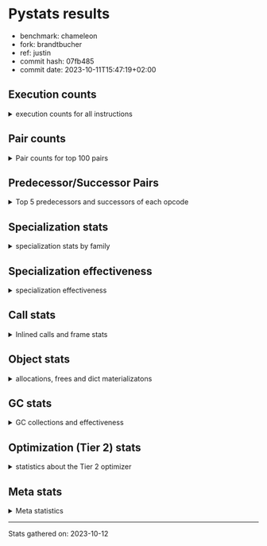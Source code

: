 
# Pystats results

- benchmark: chameleon
- fork: brandtbucher
- ref: justin
- commit hash: 07fb485
- commit date: 2023-10-11T15:47:19+02:00

## Execution counts

<details>
<summary> execution counts for all instructions </summary>

|Name | Count | Self | Cumulative | Miss ratio | 
|---|---:|---:|---:|---:|
| LOAD_FAST | 250,634,460 | 22.0% | 22.0% |  |
| LOAD_CONST | 121,954,620 | 10.7% | 32.7% |  |
| STORE_FAST | 107,077,800 | 9.4% | 42.1% |  |
| IS_OP | 68,646,720 | 6.0% | 48.1% |  |
| LOAD_GLOBAL_BUILTIN | 65,289,660 | 5.7% | 53.8% |  |
| PUSH_NULL | 60,974,700 | 5.3% | 59.2% |  |
| LOAD_GLOBAL_MODULE | 56,667,940 | 5.0% | 64.1% |  |
| POP_JUMP_IF_FALSE | 54,247,740 | 4.8% | 68.9% |  |
| POP_TOP | 34,569,660 | 3.0% | 71.9% |  |
| CALL_BUILTIN_O | 34,562,880 | 3.0% | 75.0% |  |
| LOAD_FAST_LOAD_FAST | 27,852,480 | 2.4% | 77.4% |  |
| RESUME_CHECK | 26,414,460 | 2.3% | 79.7% |  |
| RETURN_VALUE | 25,930,620 | 2.3% | 82.0% |  |
| POP_JUMP_IF_TRUE | 19,680,960 | 1.7% | 83.7% |  |
| CALL_METHOD_DESCRIPTOR_FAST | 15,663,180 | 1.4% | 85.1% | 100.0% |
| LOAD_ATTR_CLASS | 15,365,760 | 1.3% | 86.4% |  |
| POP_JUMP_IF_NONE | 14,883,840 | 1.3% | 87.7% |  |
| CALL_BOUND_METHOD_EXACT_ARGS | 10,562,880 | 0.9% | 88.7% |  |
| CALL_PY_EXACT_ARGS | 10,081,920 | 0.9% | 89.6% |  |
| COPY_FREE_VARS | 9,601,020 | 0.8% | 90.4% |  |
| TO_BOOL_BOOL | 9,600,960 | 0.8% | 91.2% |  |
| POP_JUMP_IF_NOT_NONE | 9,600,960 | 0.8% | 92.1% |  |
| CALL_TYPE_1 | 9,600,000 | 0.8% | 92.9% |  |
| CALL_STR_1 | 9,600,000 | 0.8% | 93.8% |  |
| CALL | 6,246,760 | 0.5% | 94.3% |  |
| STORE_SUBSCR | 6,244,480 | 0.5% | 94.9% |  |
| JUMP_FORWARD | 5,761,920 | 0.5% | 95.4% |  |
| NOP | 5,282,940 | 0.5% | 95.8% |  |
| ENTER_EXECUTOR | 5,280,960 | 0.5% | 96.3% |  |
| DELETE_SUBSCR | 5,280,960 | 0.5% | 96.8% |  |
| COMPARE_OP_INT | 5,280,060 | 0.5% | 97.2% |  |
| BINARY_OP_SUBTRACT_INT | 5,280,000 | 0.5% | 97.7% |  |
| BINARY_OP | 4,801,200 | 0.4% | 98.1% |  |
| LOAD_DEREF | 4,800,120 | 0.4% | 98.5% |  |
| BINARY_OP_ADD_UNICODE | 4,800,000 | 0.4% | 98.9% |  |
| BINARY_OP_ADD_INT | 4,800,000 | 0.4% | 99.4% |  |
| CALL_BUILTIN_FAST | 1,447,680 | 0.1% | 99.5% |  |
| INTERPRETER_EXIT | 965,760 | 0.1% | 99.6% |  |
| STORE_ATTR_SLOT | 963,840 | 0.1% | 99.7% |  |
| RETURN_CONST | 483,840 | 0.0% | 99.7% |  |
| BUILD_TUPLE | 482,880 | 0.0% | 99.7% |  |
| CALL_BUILTIN_CLASS | 481,980 | 0.0% | 99.8% |  |
| GET_ITER | 481,020 | 0.0% | 99.8% |  |
| UNPACK_SEQUENCE_TWO_TUPLE | 480,960 | 0.0% | 99.9% |  |
| FOR_ITER_LIST | 480,960 | 0.0% | 99.9% |  |
| EXTENDED_ARG | 480,960 | 0.0% | 100.0% |  |
| CALL_LEN | 480,960 | 0.0% | 100.0% |  |
| LOAD_ATTR | 10,060 | 0.0% | 100.0% |  |
| BUILD_MAP | 3,840 | 0.0% | 100.0% |  |
| BINARY_SUBSCR_GETITEM | 3,840 | 0.0% | 100.0% |  |
| STORE_DEREF | 2,880 | 0.0% | 100.0% |  |
| MAKE_CELL | 2,880 | 0.0% | 100.0% |  |
| CALL_FUNCTION_EX | 1,980 | 0.0% | 100.0% |  |
| SET_FUNCTION_ATTRIBUTE | 1,920 | 0.0% | 100.0% |  |
| MAKE_FUNCTION | 1,920 | 0.0% | 100.0% |  |
| LOAD_ATTR_NONDESCRIPTOR_WITH_VALUES | 1,920 | 0.0% | 100.0% |  |
| LOAD_ATTR_METHOD_NO_DICT | 1,920 | 0.0% | 100.0% |  |
| DICT_MERGE | 1,920 | 0.0% | 100.0% |  |
| STORE_SUBSCR_DICT | 960 | 0.0% | 100.0% |  |
| LOAD_SUPER_ATTR_ATTR | 960 | 0.0% | 100.0% |  |
| LOAD_ATTR_METHOD_WITH_VALUES | 960 | 0.0% | 100.0% |  |
| LOAD_ATTR_INSTANCE_VALUE | 960 | 0.0% | 100.0% |  |
| CONTAINS_OP | 960 | 0.0% | 100.0% |  |
| CALL_PY_WITH_DEFAULTS | 960 | 0.0% | 100.0% |  |
| CALL_KW | 960 | 0.0% | 100.0% |  |
| BINARY_SUBSCR_DICT | 960 | 0.0% | 100.0% |  |
| LOAD_ATTR_MODULE | 100 | 0.0% | 100.0% |  |
| LOAD_GLOBAL | 80 | 0.0% | 100.0% |  |
| FOR_ITER_RANGE | 60 | 0.0% | 100.0% |  |
| BINARY_OP_SUBTRACT_FLOAT | 60 | 0.0% | 100.0% |  |
| JUMP_BACKWARD | 40 | 0.0% | 100.0% |  |
| COMPARE_OP | 20 | 0.0% | 100.0% |  |


</details>

## Pair counts

<details>
<summary> Pair counts for top 100 pairs </summary>

|Pair | Count | Self | Cumulative | 
|---|---:|---:|---:|
| STORE_FAST LOAD_FAST | 84,983,340 | 7.5% | 7.5% |
| LOAD_FAST PUSH_NULL | 55,211,700 | 4.8% | 12.3% |
| POP_JUMP_IF_FALSE LOAD_FAST | 44,646,720 | 3.9% | 16.2% |
| IS_OP POP_JUMP_IF_FALSE | 44,646,720 | 3.9% | 20.1% |
| PUSH_NULL LOAD_CONST | 41,294,400 | 3.6% | 23.7% |
| CALL_BUILTIN_O POP_TOP | 34,561,920 | 3.0% | 26.8% |
| LOAD_FAST LOAD_CONST | 31,207,740 | 2.7% | 29.5% |
| LOAD_GLOBAL_BUILTIN IS_OP | 28,800,000 | 2.5% | 32.0% |
| LOAD_FAST LOAD_GLOBAL_BUILTIN | 28,800,000 | 2.5% | 34.6% |
| LOAD_FAST RETURN_VALUE | 24,965,820 | 2.2% | 36.8% |
| LOAD_CONST CALL_BUILTIN_O | 24,961,920 | 2.2% | 38.9% |
| LOAD_CONST LOAD_CONST | 24,000,960 | 2.1% | 41.1% |
| LOAD_GLOBAL_MODULE IS_OP | 20,646,720 | 1.8% | 42.9% |
| LOAD_FAST LOAD_GLOBAL_MODULE | 20,646,720 | 1.8% | 44.7% |
| LOAD_GLOBAL_BUILTIN LOAD_FAST | 20,642,940 | 1.8% | 46.5% |
| POP_TOP LOAD_FAST | 19,684,800 | 1.7% | 48.2% |
| PUSH_NULL LOAD_FAST | 19,200,060 | 1.7% | 49.9% |
| CALL_METHOD_DESCRIPTOR_FAST STORE_FAST | 15,367,680 | 1.3% | 51.2% |
| RESUME_CHECK LOAD_GLOBAL_BUILTIN | 15,365,760 | 1.3% | 52.6% |
| LOAD_GLOBAL_MODULE CALL_METHOD_DESCRIPTOR_FAST | 15,365,760 | 1.3% | 53.9% |
| LOAD_GLOBAL_BUILTIN LOAD_ATTR_CLASS | 15,365,760 | 1.3% | 55.3% |
| LOAD_FAST_LOAD_FAST LOAD_GLOBAL_MODULE | 15,365,760 | 1.3% | 56.6% |
| LOAD_ATTR_CLASS LOAD_FAST_LOAD_FAST | 15,365,760 | 1.3% | 58.0% |
| STORE_FAST LOAD_CONST | 15,363,840 | 1.3% | 59.3% |
| LOAD_GLOBAL_MODULE STORE_FAST | 14,884,800 | 1.3% | 60.6% |
| LOAD_FAST POP_JUMP_IF_NONE | 14,883,840 | 1.3% | 61.9% |
| RETURN_VALUE STORE_FAST | 14,401,920 | 1.3% | 63.2% |
| IS_OP POP_JUMP_IF_TRUE | 14,400,000 | 1.3% | 64.5% |
| POP_JUMP_IF_TRUE LOAD_FAST | 14,399,040 | 1.3% | 65.7% |
| LOAD_CONST CALL_BOUND_METHOD_EXACT_ARGS | 10,562,880 | 0.9% | 66.7% |
| CALL_BOUND_METHOD_EXACT_ARGS RESUME_CHECK | 10,562,880 | 0.9% | 67.6% |
| RESUME_CHECK LOAD_FAST | 10,085,760 | 0.9% | 68.5% |
| LOAD_FAST LOAD_FAST | 10,083,840 | 0.9% | 69.4% |
| LOAD_CONST STORE_FAST | 10,083,840 | 0.9% | 70.2% |
| POP_TOP LOAD_GLOBAL_MODULE | 10,082,880 | 0.9% | 71.1% |
| COPY_FREE_VARS RESUME_CHECK | 9,601,020 | 0.8% | 72.0% |
| POP_JUMP_IF_NONE LOAD_FAST | 9,600,960 | 0.8% | 72.8% |
| LOAD_FAST POP_JUMP_IF_NOT_NONE | 9,600,960 | 0.8% | 73.6% |
| POP_JUMP_IF_FALSE LOAD_GLOBAL_BUILTIN | 9,600,040 | 0.8% | 74.5% |
| TO_BOOL_BOOL POP_JUMP_IF_FALSE | 9,600,000 | 0.8% | 75.3% |
| POP_JUMP_IF_NOT_NONE LOAD_FAST_LOAD_FAST | 9,600,000 | 0.8% | 76.2% |
| LOAD_FAST_LOAD_FAST IS_OP | 9,600,000 | 0.8% | 77.0% |
| LOAD_FAST TO_BOOL_BOOL | 9,600,000 | 0.8% | 77.9% |
| LOAD_FAST STORE_FAST | 9,600,000 | 0.8% | 78.7% |
| LOAD_FAST CALL_TYPE_1 | 9,600,000 | 0.8% | 79.5% |
| IS_OP STORE_FAST | 9,600,000 | 0.8% | 80.4% |
| CALL_TYPE_1 STORE_FAST | 9,600,000 | 0.8% | 81.2% |
| CALL_PY_EXACT_ARGS COPY_FREE_VARS | 9,600,000 | 0.8% | 82.1% |
| LOAD_CONST LOAD_FAST | 5,765,760 | 0.5% | 82.6% |
| STORE_SUBSCR LOAD_FAST | 5,761,920 | 0.5% | 83.1% |
| LOAD_CONST STORE_SUBSCR | 5,761,920 | 0.5% | 83.6% |
| STORE_FAST LOAD_GLOBAL_MODULE | 5,284,800 | 0.5% | 84.0% |
| LOAD_CONST LOAD_GLOBAL_MODULE | 5,282,880 | 0.5% | 84.5% |
| LOAD_FAST CALL | 5,281,940 | 0.5% | 85.0% |
| RETURN_VALUE LOAD_CONST | 5,280,960 | 0.5% | 85.4% |
| LOAD_CONST DELETE_SUBSCR | 5,280,960 | 0.5% | 85.9% |
| JUMP_FORWARD LOAD_FAST | 5,280,960 | 0.5% | 86.4% |
| DELETE_SUBSCR JUMP_FORWARD | 5,280,960 | 0.5% | 86.8% |
| LOAD_CONST COMPARE_OP_INT | 5,280,040 | 0.5% | 87.3% |
| LOAD_CONST CALL_PY_EXACT_ARGS | 5,280,000 | 0.5% | 87.7% |
| LOAD_CONST BINARY_OP_SUBTRACT_INT | 5,280,000 | 0.5% | 88.2% |
| COMPARE_OP_INT POP_JUMP_IF_TRUE | 5,280,000 | 0.5% | 88.7% |
| BINARY_OP_SUBTRACT_INT STORE_FAST | 5,280,000 | 0.5% | 89.1% |
| LOAD_FAST CALL_BUILTIN_O | 4,800,960 | 0.4% | 89.6% |
| NOP LOAD_DEREF | 4,800,060 | 0.4% | 90.0% |
| LOAD_DEREF PUSH_NULL | 4,800,060 | 0.4% | 90.4% |
| LOAD_FAST BINARY_OP | 4,800,020 | 0.4% | 90.8% |
| RETURN_VALUE CALL_STR_1 | 4,800,000 | 0.4% | 91.2% |
| POP_JUMP_IF_TRUE LOAD_GLOBAL_BUILTIN | 4,800,000 | 0.4% | 91.7% |
| POP_JUMP_IF_NONE NOP | 4,800,000 | 0.4% | 92.1% |
| LOAD_GLOBAL_MODULE CALL_PY_EXACT_ARGS | 4,800,000 | 0.4% | 92.5% |
| LOAD_FAST IS_OP | 4,800,000 | 0.4% | 92.9% |
| LOAD_FAST CALL_STR_1 | 4,800,000 | 0.4% | 93.3% |
| LOAD_CONST LOAD_GLOBAL_BUILTIN | 4,800,000 | 0.4% | 93.8% |
| LOAD_CONST IS_OP | 4,800,000 | 0.4% | 94.2% |
| LOAD_CONST BINARY_OP_ADD_INT | 4,800,000 | 0.4% | 94.6% |
| CALL_STR_1 STORE_FAST | 4,800,000 | 0.4% | 95.0% |
| CALL_STR_1 BINARY_OP_ADD_UNICODE | 4,800,000 | 0.4% | 95.5% |
| CALL LOAD_CONST | 4,800,000 | 0.4% | 95.9% |
| BINARY_OP_ADD_UNICODE STORE_FAST | 4,800,000 | 0.4% | 96.3% |
| BINARY_OP_ADD_INT STORE_FAST | 4,800,000 | 0.4% | 96.7% |
| BINARY_OP CALL_BUILTIN_O | 4,800,000 | 0.4% | 97.1% |
| ENTER_EXECUTOR RESUME_CHECK | 4,799,040 | 0.4% | 97.6% |
| POP_TOP ENTER_EXECUTOR | 4,320,940 | 0.4% | 97.9% |
| CACHE RESUME_CHECK | 964,800 | 0.1% | 98.0% |
| CALL_BUILTIN_FAST STORE_FAST | 962,880 | 0.1% | 98.1% |
| STORE_FAST LOAD_GLOBAL_BUILTIN | 961,920 | 0.1% | 98.2% |
| LOAD_FAST_LOAD_FAST STORE_ATTR_SLOT | 961,920 | 0.1% | 98.3% |
| RETURN_VALUE PUSH_NULL | 960,960 | 0.1% | 98.4% |
| RETURN_VALUE INTERPRETER_EXIT | 483,840 | 0.0% | 98.4% |
| LOAD_FAST CALL_BUILTIN_FAST | 482,880 | 0.0% | 98.4% |
| STORE_ATTR_SLOT RETURN_CONST | 481,920 | 0.0% | 98.5% |
| RETURN_CONST INTERPRETER_EXIT | 481,920 | 0.0% | 98.5% |
| LOAD_GLOBAL_MODULE LOAD_FAST_LOAD_FAST | 481,920 | 0.0% | 98.6% |
| LOAD_GLOBAL_MODULE CALL_BUILTIN_FAST | 481,920 | 0.0% | 98.6% |
| CALL_PY_EXACT_ARGS RESUME_CHECK | 481,920 | 0.0% | 98.7% |
| LOAD_FAST GET_ITER | 481,020 | 0.0% | 98.7% |
| ENTER_EXECUTOR LOAD_FAST | 481,020 | 0.0% | 98.7% |
| CALL STORE_FAST | 481,020 | 0.0% | 98.8% |
| LOAD_FAST CALL_BUILTIN_CLASS | 481,000 | 0.0% | 98.8% |


</details>

## Predecessor/Successor Pairs

<details>
<summary> Top 5 predecessors and successors of each opcode </summary>

### CACHE

<details>
<summary> Successors and predecessors for CACHE </summary>

|Predecessors | Count | Percentage | 
|---|---:|---:|

|Successors | Count | Percentage | 
|---|---:|---:|
| RESUME_CHECK | 964,800 | 99.9% |
| COPY_FREE_VARS | 960 | 0.1% |


</details>

### DELETE_SUBSCR

<details>
<summary> Successors and predecessors for DELETE_SUBSCR </summary>

|Predecessors | Count | Percentage | 
|---|---:|---:|
| LOAD_CONST | 5,280,960 | 100.0% |

|Successors | Count | Percentage | 
|---|---:|---:|
| JUMP_FORWARD | 5,280,960 | 100.0% |


</details>

### GET_ITER

<details>
<summary> Successors and predecessors for GET_ITER </summary>

|Predecessors | Count | Percentage | 
|---|---:|---:|
| LOAD_FAST | 481,020 | 100.0% |

|Successors | Count | Percentage | 
|---|---:|---:|
| FOR_ITER_LIST | 480,000 | 99.8% |
| EXTENDED_ARG | 960 | 0.2% |
| FOR_ITER_RANGE | 60 | 0.0% |


</details>

### INTERPRETER_EXIT

<details>
<summary> Successors and predecessors for INTERPRETER_EXIT </summary>

|Predecessors | Count | Percentage | 
|---|---:|---:|
| RETURN_VALUE | 483,840 | 50.1% |
| RETURN_CONST | 481,920 | 49.9% |

|Successors | Count | Percentage | 
|---|---:|---:|


</details>

### MAKE_FUNCTION

<details>
<summary> Successors and predecessors for MAKE_FUNCTION </summary>

|Predecessors | Count | Percentage | 
|---|---:|---:|
| LOAD_CONST | 1,920 | 100.0% |

|Successors | Count | Percentage | 
|---|---:|---:|
| SET_FUNCTION_ATTRIBUTE | 1,920 | 100.0% |


</details>

### NOP

<details>
<summary> Successors and predecessors for NOP </summary>

|Predecessors | Count | Percentage | 
|---|---:|---:|
| POP_JUMP_IF_NONE | 4,800,000 | 90.9% |
| RESUME_CHECK | 480,960 | 9.1% |
| STORE_FAST | 1,920 | 0.0% |
| POP_TOP | 60 | 0.0% |

|Successors | Count | Percentage | 
|---|---:|---:|
| LOAD_DEREF | 4,800,060 | 90.9% |
| LOAD_GLOBAL_BUILTIN | 480,000 | 9.1% |
| LOAD_FAST | 1,920 | 0.0% |
| LOAD_GLOBAL_MODULE | 960 | 0.0% |


</details>

### POP_TOP

<details>
<summary> Successors and predecessors for POP_TOP </summary>

|Predecessors | Count | Percentage | 
|---|---:|---:|
| CALL_BUILTIN_O | 34,561,920 | 100.0% |
| CALL_BUILTIN_FAST | 4,800 | 0.0% |
| RETURN_CONST | 1,920 | 0.0% |
| CALL | 1,020 | 0.0% |

|Successors | Count | Percentage | 
|---|---:|---:|
| LOAD_FAST | 19,684,800 | 56.9% |
| LOAD_GLOBAL_MODULE | 10,082,880 | 29.2% |
| ENTER_EXECUTOR | 4,320,940 | 12.5% |
| EXTENDED_ARG | 479,040 | 1.4% |
| RETURN_CONST | 960 | 0.0% |


</details>

### PUSH_NULL

<details>
<summary> Successors and predecessors for PUSH_NULL </summary>

|Predecessors | Count | Percentage | 
|---|---:|---:|
| LOAD_FAST | 55,211,700 | 90.5% |
| LOAD_DEREF | 4,800,060 | 7.9% |
| RETURN_VALUE | 960,960 | 1.6% |
| LOAD_ATTR | 980 | 0.0% |
| LOAD_SUPER_ATTR_ATTR | 960 | 0.0% |

|Successors | Count | Percentage | 
|---|---:|---:|
| LOAD_CONST | 41,294,400 | 67.7% |
| LOAD_FAST | 19,200,060 | 31.5% |
| CALL | 480,240 | 0.8% |


</details>

### RETURN_VALUE

<details>
<summary> Successors and predecessors for RETURN_VALUE </summary>

|Predecessors | Count | Percentage | 
|---|---:|---:|
| LOAD_FAST | 24,965,820 | 96.3% |
| BUILD_TUPLE | 480,960 | 1.9% |
| CALL_BUILTIN_FAST | 480,000 | 1.9% |
| CALL_FUNCTION_EX | 1,920 | 0.0% |
| RETURN_VALUE | 960 | 0.0% |

|Successors | Count | Percentage | 
|---|---:|---:|
| STORE_FAST | 14,401,920 | 55.5% |
| LOAD_CONST | 5,280,960 | 20.4% |
| CALL_STR_1 | 4,800,000 | 18.5% |
| PUSH_NULL | 960,960 | 3.7% |
| INTERPRETER_EXIT | 483,840 | 1.9% |


</details>

### STORE_SUBSCR

<details>
<summary> Successors and predecessors for STORE_SUBSCR </summary>

|Predecessors | Count | Percentage | 
|---|---:|---:|
| LOAD_CONST | 5,761,920 | 92.3% |
| LOAD_FAST_LOAD_FAST | 480,960 | 7.7% |
| STORE_SUBSCR | 1,600 | 0.0% |

|Successors | Count | Percentage | 
|---|---:|---:|
| LOAD_FAST | 5,761,920 | 92.3% |
| LOAD_FAST_LOAD_FAST | 480,960 | 7.7% |
| STORE_SUBSCR | 1,600 | 0.0% |


</details>

### BINARY_OP

<details>
<summary> Successors and predecessors for BINARY_OP </summary>

|Predecessors | Count | Percentage | 
|---|---:|---:|
| LOAD_FAST | 4,800,020 | 100.0% |
| BINARY_OP | 1,180 | 0.0% |

|Successors | Count | Percentage | 
|---|---:|---:|
| CALL_BUILTIN_O | 4,800,000 | 100.0% |
| BINARY_OP | 1,180 | 0.0% |
| BINARY_OP_SUBTRACT_FLOAT | 20 | 0.0% |


</details>

### BUILD_MAP

<details>
<summary> Successors and predecessors for BUILD_MAP </summary>

|Predecessors | Count | Percentage | 
|---|---:|---:|
| LOAD_CONST | 1,920 | 50.0% |
| STORE_FAST | 960 | 25.0% |
| LOAD_GLOBAL_MODULE | 960 | 25.0% |

|Successors | Count | Percentage | 
|---|---:|---:|
| LOAD_FAST | 1,920 | 50.0% |
| STORE_FAST | 960 | 25.0% |
| CALL | 960 | 25.0% |


</details>

### BUILD_TUPLE

<details>
<summary> Successors and predecessors for BUILD_TUPLE </summary>

|Predecessors | Count | Percentage | 
|---|---:|---:|
| LOAD_FAST_LOAD_FAST | 480,960 | 99.6% |
| LOAD_FAST | 1,920 | 0.4% |

|Successors | Count | Percentage | 
|---|---:|---:|
| RETURN_VALUE | 480,960 | 99.6% |
| LOAD_CONST | 1,920 | 0.4% |


</details>

### CALL

<details>
<summary> Successors and predecessors for CALL </summary>

|Predecessors | Count | Percentage | 
|---|---:|---:|
| LOAD_FAST | 5,281,940 | 84.6% |
| LOAD_FAST_LOAD_FAST | 480,960 | 7.7% |
| PUSH_NULL | 480,240 | 7.7% |
| CALL | 1,760 | 0.0% |
| BUILD_MAP | 960 | 0.0% |

|Successors | Count | Percentage | 
|---|---:|---:|
| LOAD_CONST | 4,800,000 | 76.8% |
| STORE_FAST | 481,020 | 7.7% |
| UNPACK_SEQUENCE_TWO_TUPLE | 480,960 | 7.7% |
| LOAD_FAST_LOAD_FAST | 480,960 | 7.7% |
| CALL | 1,760 | 0.0% |


</details>

### CALL_FUNCTION_EX

<details>
<summary> Successors and predecessors for CALL_FUNCTION_EX </summary>

|Predecessors | Count | Percentage | 
|---|---:|---:|
| DICT_MERGE | 1,920 | 97.0% |
| LOAD_FAST | 60 | 3.0% |

|Successors | Count | Percentage | 
|---|---:|---:|
| RETURN_VALUE | 1,920 | 97.0% |
| COPY_FREE_VARS | 60 | 3.0% |


</details>

### CALL_KW

<details>
<summary> Successors and predecessors for CALL_KW </summary>

|Predecessors | Count | Percentage | 
|---|---:|---:|
| LOAD_CONST | 960 | 100.0% |

|Successors | Count | Percentage | 
|---|---:|---:|
| CALL_BUILTIN_FAST | 960 | 100.0% |


</details>

### COMPARE_OP

<details>
<summary> Successors and predecessors for COMPARE_OP </summary>

|Predecessors | Count | Percentage | 
|---|---:|---:|
| LOAD_CONST | 20 | 100.0% |

|Successors | Count | Percentage | 
|---|---:|---:|
| COMPARE_OP_INT | 20 | 100.0% |


</details>

### CONTAINS_OP

<details>
<summary> Successors and predecessors for CONTAINS_OP </summary>

|Predecessors | Count | Percentage | 
|---|---:|---:|
| LOAD_FAST | 960 | 100.0% |

|Successors | Count | Percentage | 
|---|---:|---:|
| POP_JUMP_IF_FALSE | 960 | 100.0% |


</details>

### COPY_FREE_VARS

<details>
<summary> Successors and predecessors for COPY_FREE_VARS </summary>

|Predecessors | Count | Percentage | 
|---|---:|---:|
| CALL_PY_EXACT_ARGS | 9,600,000 | 100.0% |
| CACHE | 960 | 0.0% |
| CALL_FUNCTION_EX | 60 | 0.0% |

|Successors | Count | Percentage | 
|---|---:|---:|
| RESUME_CHECK | 9,601,020 | 100.0% |


</details>

### DICT_MERGE

<details>
<summary> Successors and predecessors for DICT_MERGE </summary>

|Predecessors | Count | Percentage | 
|---|---:|---:|
| LOAD_FAST | 1,920 | 100.0% |

|Successors | Count | Percentage | 
|---|---:|---:|
| CALL_FUNCTION_EX | 1,920 | 100.0% |


</details>

### ENTER_EXECUTOR

<details>
<summary> Successors and predecessors for ENTER_EXECUTOR </summary>

|Predecessors | Count | Percentage | 
|---|---:|---:|
| POP_TOP | 4,320,940 | 81.8% |
| POP_JUMP_IF_TRUE | 480,000 | 9.1% |
| EXTENDED_ARG | 479,980 | 9.1% |
| JUMP_BACKWARD | 40 | 0.0% |

|Successors | Count | Percentage | 
|---|---:|---:|
| RESUME_CHECK | 4,799,040 | 90.9% |
| LOAD_FAST | 481,020 | 9.1% |
| CALL | 900 | 0.0% |


</details>

### EXTENDED_ARG

<details>
<summary> Successors and predecessors for EXTENDED_ARG </summary>

|Predecessors | Count | Percentage | 
|---|---:|---:|
| POP_TOP | 479,040 | 99.6% |
| POP_JUMP_IF_TRUE | 960 | 0.2% |
| GET_ITER | 960 | 0.2% |

|Successors | Count | Percentage | 
|---|---:|---:|
| ENTER_EXECUTOR | 479,980 | 99.8% |
| FOR_ITER_LIST | 960 | 0.2% |
| JUMP_BACKWARD | 20 | 0.0% |


</details>

### IS_OP

<details>
<summary> Successors and predecessors for IS_OP </summary>

|Predecessors | Count | Percentage | 
|---|---:|---:|
| LOAD_GLOBAL_BUILTIN | 28,800,000 | 42.0% |
| LOAD_GLOBAL_MODULE | 20,646,720 | 30.1% |
| LOAD_FAST_LOAD_FAST | 9,600,000 | 14.0% |
| LOAD_FAST | 4,800,000 | 7.0% |
| LOAD_CONST | 4,800,000 | 7.0% |

|Successors | Count | Percentage | 
|---|---:|---:|
| POP_JUMP_IF_FALSE | 44,646,720 | 65.0% |
| POP_JUMP_IF_TRUE | 14,400,000 | 21.0% |
| STORE_FAST | 9,600,000 | 14.0% |


</details>

### JUMP_BACKWARD

<details>
<summary> Successors and predecessors for JUMP_BACKWARD </summary>

|Predecessors | Count | Percentage | 
|---|---:|---:|
| POP_TOP | 20 | 50.0% |
| EXTENDED_ARG | 20 | 50.0% |

|Successors | Count | Percentage | 
|---|---:|---:|
| ENTER_EXECUTOR | 40 | 100.0% |


</details>

### JUMP_FORWARD

<details>
<summary> Successors and predecessors for JUMP_FORWARD </summary>

|Predecessors | Count | Percentage | 
|---|---:|---:|
| DELETE_SUBSCR | 5,280,960 | 91.7% |
| CALL_BUILTIN_CLASS | 480,960 | 8.3% |

|Successors | Count | Percentage | 
|---|---:|---:|
| LOAD_FAST | 5,280,960 | 91.7% |
| STORE_FAST | 480,960 | 8.3% |


</details>

### LOAD_ATTR

<details>
<summary> Successors and predecessors for LOAD_ATTR </summary>

|Predecessors | Count | Percentage | 
|---|---:|---:|
| LOAD_FAST | 9,600 | 95.4% |
| LOAD_ATTR | 400 | 4.0% |
| LOAD_GLOBAL_MODULE | 40 | 0.4% |
| LOAD_GLOBAL | 20 | 0.2% |

|Successors | Count | Percentage | 
|---|---:|---:|
| STORE_FAST | 4,800 | 47.7% |
| LOAD_FAST | 1,920 | 19.1% |
| PUSH_NULL | 980 | 9.7% |
| TO_BOOL_BOOL | 960 | 9.5% |
| CALL_BUILTIN_CLASS | 960 | 9.5% |


</details>

### LOAD_CONST

<details>
<summary> Successors and predecessors for LOAD_CONST </summary>

|Predecessors | Count | Percentage | 
|---|---:|---:|
| PUSH_NULL | 41,294,400 | 33.9% |
| LOAD_FAST | 31,207,740 | 25.6% |
| LOAD_CONST | 24,000,960 | 19.7% |
| STORE_FAST | 15,363,840 | 12.6% |
| RETURN_VALUE | 5,280,960 | 4.3% |

|Successors | Count | Percentage | 
|---|---:|---:|
| CALL_BUILTIN_O | 24,961,920 | 20.5% |
| LOAD_CONST | 24,000,960 | 19.7% |
| CALL_BOUND_METHOD_EXACT_ARGS | 10,562,880 | 8.7% |
| STORE_FAST | 10,083,840 | 8.3% |
| LOAD_FAST | 5,765,760 | 4.7% |


</details>

### LOAD_DEREF

<details>
<summary> Successors and predecessors for LOAD_DEREF </summary>

|Predecessors | Count | Percentage | 
|---|---:|---:|
| NOP | 4,800,060 | 100.0% |
| STORE_FAST | 60 | 0.0% |

|Successors | Count | Percentage | 
|---|---:|---:|
| PUSH_NULL | 4,800,060 | 100.0% |
| STORE_FAST | 60 | 0.0% |


</details>

### LOAD_FAST

<details>
<summary> Successors and predecessors for LOAD_FAST </summary>

|Predecessors | Count | Percentage | 
|---|---:|---:|
| STORE_FAST | 84,983,340 | 33.9% |
| POP_JUMP_IF_FALSE | 44,646,720 | 17.8% |
| LOAD_GLOBAL_BUILTIN | 20,642,940 | 8.2% |
| POP_TOP | 19,684,800 | 7.9% |
| PUSH_NULL | 19,200,060 | 7.7% |

|Successors | Count | Percentage | 
|---|---:|---:|
| PUSH_NULL | 55,211,700 | 22.0% |
| LOAD_CONST | 31,207,740 | 12.5% |
| LOAD_GLOBAL_BUILTIN | 28,800,000 | 11.5% |
| RETURN_VALUE | 24,965,820 | 10.0% |
| LOAD_GLOBAL_MODULE | 20,646,720 | 8.2% |


</details>

### LOAD_FAST_LOAD_FAST

<details>
<summary> Successors and predecessors for LOAD_FAST_LOAD_FAST </summary>

|Predecessors | Count | Percentage | 
|---|---:|---:|
| LOAD_ATTR_CLASS | 15,365,760 | 55.2% |
| POP_JUMP_IF_NOT_NONE | 9,600,000 | 34.5% |
| LOAD_GLOBAL_MODULE | 481,920 | 1.7% |
| STORE_SUBSCR | 480,960 | 1.7% |
| STORE_ATTR_SLOT | 480,960 | 1.7% |

|Successors | Count | Percentage | 
|---|---:|---:|
| LOAD_GLOBAL_MODULE | 15,365,760 | 55.2% |
| IS_OP | 9,600,000 | 34.5% |
| STORE_ATTR_SLOT | 961,920 | 3.5% |
| STORE_SUBSCR | 480,960 | 1.7% |
| CALL | 480,960 | 1.7% |


</details>

### LOAD_GLOBAL

<details>
<summary> Successors and predecessors for LOAD_GLOBAL </summary>

|Predecessors | Count | Percentage | 
|---|---:|---:|
| RETURN_VALUE | 40 | 50.0% |
| RESUME_CHECK | 20 | 25.0% |
| POP_JUMP_IF_FALSE | 20 | 25.0% |

|Successors | Count | Percentage | 
|---|---:|---:|
| LOAD_GLOBAL_MODULE | 40 | 50.0% |
| LOAD_GLOBAL_BUILTIN | 20 | 25.0% |
| LOAD_ATTR | 20 | 25.0% |


</details>

### MAKE_CELL

<details>
<summary> Successors and predecessors for MAKE_CELL </summary>

|Predecessors | Count | Percentage | 
|---|---:|---:|
| MAKE_CELL | 1,920 | 66.7% |
| CALL_PY_WITH_DEFAULTS | 960 | 33.3% |

|Successors | Count | Percentage | 
|---|---:|---:|
| MAKE_CELL | 1,920 | 66.7% |
| RESUME_CHECK | 960 | 33.3% |


</details>

### POP_JUMP_IF_FALSE

<details>
<summary> Successors and predecessors for POP_JUMP_IF_FALSE </summary>

|Predecessors | Count | Percentage | 
|---|---:|---:|
| IS_OP | 44,646,720 | 82.3% |
| TO_BOOL_BOOL | 9,600,000 | 17.7% |
| CONTAINS_OP | 960 | 0.0% |
| COMPARE_OP_INT | 60 | 0.0% |

|Successors | Count | Percentage | 
|---|---:|---:|
| LOAD_FAST | 44,646,720 | 82.3% |
| LOAD_GLOBAL_BUILTIN | 9,600,040 | 17.7% |
| LOAD_GLOBAL_MODULE | 960 | 0.0% |
| LOAD_GLOBAL | 20 | 0.0% |


</details>

### POP_JUMP_IF_NONE

<details>
<summary> Successors and predecessors for POP_JUMP_IF_NONE </summary>

|Predecessors | Count | Percentage | 
|---|---:|---:|
| LOAD_FAST | 14,883,840 | 100.0% |

|Successors | Count | Percentage | 
|---|---:|---:|
| LOAD_FAST | 9,600,960 | 64.5% |
| NOP | 4,800,000 | 32.2% |
| LOAD_GLOBAL_BUILTIN | 480,960 | 3.2% |
| LOAD_GLOBAL_MODULE | 960 | 0.0% |
| LOAD_CONST | 960 | 0.0% |


</details>

### POP_JUMP_IF_NOT_NONE

<details>
<summary> Successors and predecessors for POP_JUMP_IF_NOT_NONE </summary>

|Predecessors | Count | Percentage | 
|---|---:|---:|
| LOAD_FAST | 9,600,960 | 100.0% |

|Successors | Count | Percentage | 
|---|---:|---:|
| LOAD_FAST_LOAD_FAST | 9,600,000 | 100.0% |
| LOAD_FAST | 960 | 0.0% |


</details>

### POP_JUMP_IF_TRUE

<details>
<summary> Successors and predecessors for POP_JUMP_IF_TRUE </summary>

|Predecessors | Count | Percentage | 
|---|---:|---:|
| IS_OP | 14,400,000 | 73.2% |
| COMPARE_OP_INT | 5,280,000 | 26.8% |
| TO_BOOL_BOOL | 960 | 0.0% |

|Successors | Count | Percentage | 
|---|---:|---:|
| LOAD_FAST | 14,399,040 | 73.2% |
| LOAD_GLOBAL_BUILTIN | 4,800,000 | 24.4% |
| ENTER_EXECUTOR | 480,000 | 2.4% |
| RETURN_CONST | 960 | 0.0% |
| EXTENDED_ARG | 960 | 0.0% |


</details>

### RETURN_CONST

<details>
<summary> Successors and predecessors for RETURN_CONST </summary>

|Predecessors | Count | Percentage | 
|---|---:|---:|
| STORE_ATTR_SLOT | 481,920 | 99.6% |
| POP_TOP | 960 | 0.2% |
| POP_JUMP_IF_TRUE | 960 | 0.2% |

|Successors | Count | Percentage | 
|---|---:|---:|
| INTERPRETER_EXIT | 481,920 | 99.6% |
| POP_TOP | 1,920 | 0.4% |


</details>

### SET_FUNCTION_ATTRIBUTE

<details>
<summary> Successors and predecessors for SET_FUNCTION_ATTRIBUTE </summary>

|Predecessors | Count | Percentage | 
|---|---:|---:|
| MAKE_FUNCTION | 1,920 | 100.0% |

|Successors | Count | Percentage | 
|---|---:|---:|
| STORE_FAST | 1,920 | 100.0% |


</details>

### STORE_DEREF

<details>
<summary> Successors and predecessors for STORE_DEREF </summary>

|Predecessors | Count | Percentage | 
|---|---:|---:|
| RETURN_VALUE | 1,920 | 66.7% |
| LOAD_GLOBAL_MODULE | 960 | 33.3% |

|Successors | Count | Percentage | 
|---|---:|---:|
| LOAD_FAST | 2,880 | 100.0% |


</details>

### STORE_FAST

<details>
<summary> Successors and predecessors for STORE_FAST </summary>

|Predecessors | Count | Percentage | 
|---|---:|---:|
| CALL_METHOD_DESCRIPTOR_FAST | 15,367,680 | 14.4% |
| LOAD_GLOBAL_MODULE | 14,884,800 | 13.9% |
| RETURN_VALUE | 14,401,920 | 13.4% |
| LOAD_CONST | 10,083,840 | 9.4% |
| LOAD_FAST | 9,600,000 | 9.0% |

|Successors | Count | Percentage | 
|---|---:|---:|
| LOAD_FAST | 84,983,340 | 79.4% |
| LOAD_CONST | 15,363,840 | 14.3% |
| LOAD_GLOBAL_MODULE | 5,284,800 | 4.9% |
| LOAD_GLOBAL_BUILTIN | 961,920 | 0.9% |
| STORE_FAST | 480,960 | 0.4% |


</details>

### BINARY_OP_ADD_INT

<details>
<summary> Successors and predecessors for BINARY_OP_ADD_INT </summary>

|Predecessors | Count | Percentage | 
|---|---:|---:|
| LOAD_CONST | 4,800,000 | 100.0% |

|Successors | Count | Percentage | 
|---|---:|---:|
| STORE_FAST | 4,800,000 | 100.0% |


</details>

### BINARY_OP_ADD_UNICODE

<details>
<summary> Successors and predecessors for BINARY_OP_ADD_UNICODE </summary>

|Predecessors | Count | Percentage | 
|---|---:|---:|
| CALL_STR_1 | 4,800,000 | 100.0% |

|Successors | Count | Percentage | 
|---|---:|---:|
| STORE_FAST | 4,800,000 | 100.0% |


</details>

### BINARY_OP_SUBTRACT_FLOAT

<details>
<summary> Successors and predecessors for BINARY_OP_SUBTRACT_FLOAT </summary>

|Predecessors | Count | Percentage | 
|---|---:|---:|
| LOAD_FAST | 40 | 66.7% |
| BINARY_OP | 20 | 33.3% |

|Successors | Count | Percentage | 
|---|---:|---:|
| STORE_FAST | 60 | 100.0% |


</details>

### BINARY_OP_SUBTRACT_INT

<details>
<summary> Successors and predecessors for BINARY_OP_SUBTRACT_INT </summary>

|Predecessors | Count | Percentage | 
|---|---:|---:|
| LOAD_CONST | 5,280,000 | 100.0% |

|Successors | Count | Percentage | 
|---|---:|---:|
| STORE_FAST | 5,280,000 | 100.0% |


</details>

### BINARY_SUBSCR_DICT

<details>
<summary> Successors and predecessors for BINARY_SUBSCR_DICT </summary>

|Predecessors | Count | Percentage | 
|---|---:|---:|
| LOAD_CONST | 960 | 100.0% |

|Successors | Count | Percentage | 
|---|---:|---:|
| STORE_FAST | 960 | 100.0% |


</details>

### BINARY_SUBSCR_GETITEM

<details>
<summary> Successors and predecessors for BINARY_SUBSCR_GETITEM </summary>

|Predecessors | Count | Percentage | 
|---|---:|---:|
| LOAD_CONST | 3,840 | 100.0% |

|Successors | Count | Percentage | 
|---|---:|---:|
| RESUME_CHECK | 3,840 | 100.0% |


</details>

### CALL_BOUND_METHOD_EXACT_ARGS

<details>
<summary> Successors and predecessors for CALL_BOUND_METHOD_EXACT_ARGS </summary>

|Predecessors | Count | Percentage | 
|---|---:|---:|
| LOAD_CONST | 10,562,880 | 100.0% |

|Successors | Count | Percentage | 
|---|---:|---:|
| RESUME_CHECK | 10,562,880 | 100.0% |


</details>

### CALL_BUILTIN_CLASS

<details>
<summary> Successors and predecessors for CALL_BUILTIN_CLASS </summary>

|Predecessors | Count | Percentage | 
|---|---:|---:|
| LOAD_FAST | 481,000 | 99.8% |
| LOAD_ATTR | 960 | 0.2% |
| CALL | 20 | 0.0% |

|Successors | Count | Percentage | 
|---|---:|---:|
| JUMP_FORWARD | 480,960 | 99.8% |
| STORE_FAST | 1,020 | 0.2% |


</details>

### CALL_BUILTIN_FAST

<details>
<summary> Successors and predecessors for CALL_BUILTIN_FAST </summary>

|Predecessors | Count | Percentage | 
|---|---:|---:|
| LOAD_FAST | 482,880 | 33.4% |
| LOAD_GLOBAL_MODULE | 481,920 | 33.3% |
| LOAD_FAST_LOAD_FAST | 480,000 | 33.2% |
| LOAD_CONST | 960 | 0.1% |
| LOAD_ATTR_NONDESCRIPTOR_WITH_VALUES | 960 | 0.1% |

|Successors | Count | Percentage | 
|---|---:|---:|
| STORE_FAST | 962,880 | 66.5% |
| RETURN_VALUE | 480,000 | 33.2% |
| POP_TOP | 4,800 | 0.3% |


</details>

### CALL_BUILTIN_O

<details>
<summary> Successors and predecessors for CALL_BUILTIN_O </summary>

|Predecessors | Count | Percentage | 
|---|---:|---:|
| LOAD_CONST | 24,961,920 | 72.2% |
| LOAD_FAST | 4,800,960 | 13.9% |
| BINARY_OP | 4,800,000 | 13.9% |

|Successors | Count | Percentage | 
|---|---:|---:|
| POP_TOP | 34,561,920 | 100.0% |
| RETURN_VALUE | 960 | 0.0% |


</details>

### CALL_LEN

<details>
<summary> Successors and predecessors for CALL_LEN </summary>

|Predecessors | Count | Percentage | 
|---|---:|---:|
| LOAD_FAST | 480,960 | 100.0% |

|Successors | Count | Percentage | 
|---|---:|---:|
| STORE_FAST | 480,960 | 100.0% |


</details>

### CALL_METHOD_DESCRIPTOR_FAST

<details>
<summary> Successors and predecessors for CALL_METHOD_DESCRIPTOR_FAST </summary>

|Predecessors | Count | Percentage | 
|---|---:|---:|
| LOAD_GLOBAL_MODULE | 15,365,760 | 98.1% |
| CALL_METHOD_DESCRIPTOR_FAST | 295,500 | 1.9% |
| LOAD_CONST | 1,920 | 0.0% |

|Successors | Count | Percentage | 
|---|---:|---:|
| STORE_FAST | 15,367,680 | 98.1% |
| CALL_METHOD_DESCRIPTOR_FAST | 295,500 | 1.9% |


</details>

### CALL_PY_EXACT_ARGS

<details>
<summary> Successors and predecessors for CALL_PY_EXACT_ARGS </summary>

|Predecessors | Count | Percentage | 
|---|---:|---:|
| LOAD_CONST | 5,280,000 | 52.4% |
| LOAD_GLOBAL_MODULE | 4,800,000 | 47.6% |
| LOAD_FAST | 960 | 0.0% |
| LOAD_ATTR_METHOD_WITH_VALUES | 960 | 0.0% |

|Successors | Count | Percentage | 
|---|---:|---:|
| COPY_FREE_VARS | 9,600,000 | 95.2% |
| RESUME_CHECK | 481,920 | 4.8% |


</details>

### CALL_PY_WITH_DEFAULTS

<details>
<summary> Successors and predecessors for CALL_PY_WITH_DEFAULTS </summary>

|Predecessors | Count | Percentage | 
|---|---:|---:|
| LOAD_FAST | 960 | 100.0% |

|Successors | Count | Percentage | 
|---|---:|---:|
| MAKE_CELL | 960 | 100.0% |


</details>

### CALL_STR_1

<details>
<summary> Successors and predecessors for CALL_STR_1 </summary>

|Predecessors | Count | Percentage | 
|---|---:|---:|
| RETURN_VALUE | 4,800,000 | 50.0% |
| LOAD_FAST | 4,800,000 | 50.0% |

|Successors | Count | Percentage | 
|---|---:|---:|
| STORE_FAST | 4,800,000 | 50.0% |
| BINARY_OP_ADD_UNICODE | 4,800,000 | 50.0% |


</details>

### CALL_TYPE_1

<details>
<summary> Successors and predecessors for CALL_TYPE_1 </summary>

|Predecessors | Count | Percentage | 
|---|---:|---:|
| LOAD_FAST | 9,600,000 | 100.0% |

|Successors | Count | Percentage | 
|---|---:|---:|
| STORE_FAST | 9,600,000 | 100.0% |


</details>

### COMPARE_OP_INT

<details>
<summary> Successors and predecessors for COMPARE_OP_INT </summary>

|Predecessors | Count | Percentage | 
|---|---:|---:|
| LOAD_CONST | 5,280,040 | 100.0% |
| COMPARE_OP | 20 | 0.0% |

|Successors | Count | Percentage | 
|---|---:|---:|
| POP_JUMP_IF_TRUE | 5,280,000 | 100.0% |
| POP_JUMP_IF_FALSE | 60 | 0.0% |


</details>

### FOR_ITER_LIST

<details>
<summary> Successors and predecessors for FOR_ITER_LIST </summary>

|Predecessors | Count | Percentage | 
|---|---:|---:|
| GET_ITER | 480,000 | 99.8% |
| EXTENDED_ARG | 960 | 0.2% |

|Successors | Count | Percentage | 
|---|---:|---:|
| STORE_FAST | 480,960 | 100.0% |


</details>

### FOR_ITER_RANGE

<details>
<summary> Successors and predecessors for FOR_ITER_RANGE </summary>

|Predecessors | Count | Percentage | 
|---|---:|---:|
| GET_ITER | 60 | 100.0% |

|Successors | Count | Percentage | 
|---|---:|---:|
| STORE_FAST | 60 | 100.0% |


</details>

### LOAD_ATTR_CLASS

<details>
<summary> Successors and predecessors for LOAD_ATTR_CLASS </summary>

|Predecessors | Count | Percentage | 
|---|---:|---:|
| LOAD_GLOBAL_BUILTIN | 15,365,760 | 100.0% |

|Successors | Count | Percentage | 
|---|---:|---:|
| LOAD_FAST_LOAD_FAST | 15,365,760 | 100.0% |


</details>

### LOAD_ATTR_INSTANCE_VALUE

<details>
<summary> Successors and predecessors for LOAD_ATTR_INSTANCE_VALUE </summary>

|Predecessors | Count | Percentage | 
|---|---:|---:|
| LOAD_FAST | 960 | 100.0% |

|Successors | Count | Percentage | 
|---|---:|---:|
| LOAD_FAST_LOAD_FAST | 960 | 100.0% |


</details>

### LOAD_ATTR_METHOD_NO_DICT

<details>
<summary> Successors and predecessors for LOAD_ATTR_METHOD_NO_DICT </summary>

|Predecessors | Count | Percentage | 
|---|---:|---:|
| LOAD_FAST | 1,920 | 100.0% |

|Successors | Count | Percentage | 
|---|---:|---:|
| LOAD_CONST | 1,920 | 100.0% |


</details>

### LOAD_ATTR_METHOD_WITH_VALUES

<details>
<summary> Successors and predecessors for LOAD_ATTR_METHOD_WITH_VALUES </summary>

|Predecessors | Count | Percentage | 
|---|---:|---:|
| LOAD_FAST | 960 | 100.0% |

|Successors | Count | Percentage | 
|---|---:|---:|
| CALL_PY_EXACT_ARGS | 960 | 100.0% |


</details>

### LOAD_ATTR_MODULE

<details>
<summary> Successors and predecessors for LOAD_ATTR_MODULE </summary>

|Predecessors | Count | Percentage | 
|---|---:|---:|
| LOAD_GLOBAL_MODULE | 60 | 60.0% |
| LOAD_ATTR | 40 | 40.0% |

|Successors | Count | Percentage | 
|---|---:|---:|
| STORE_FAST | 60 | 60.0% |
| PUSH_NULL | 40 | 40.0% |


</details>

### LOAD_ATTR_NONDESCRIPTOR_WITH_VALUES

<details>
<summary> Successors and predecessors for LOAD_ATTR_NONDESCRIPTOR_WITH_VALUES </summary>

|Predecessors | Count | Percentage | 
|---|---:|---:|
| LOAD_FAST | 1,920 | 100.0% |

|Successors | Count | Percentage | 
|---|---:|---:|
| STORE_FAST | 960 | 50.0% |
| CALL_BUILTIN_FAST | 960 | 50.0% |


</details>

### LOAD_GLOBAL_BUILTIN

<details>
<summary> Successors and predecessors for LOAD_GLOBAL_BUILTIN </summary>

|Predecessors | Count | Percentage | 
|---|---:|---:|
| LOAD_FAST | 28,800,000 | 44.1% |
| RESUME_CHECK | 15,365,760 | 23.5% |
| POP_JUMP_IF_FALSE | 9,600,040 | 14.7% |
| POP_JUMP_IF_TRUE | 4,800,000 | 7.4% |
| LOAD_CONST | 4,800,000 | 7.4% |

|Successors | Count | Percentage | 
|---|---:|---:|
| IS_OP | 28,800,000 | 44.1% |
| LOAD_FAST | 20,642,940 | 31.6% |
| LOAD_ATTR_CLASS | 15,365,760 | 23.5% |
| LOAD_FAST_LOAD_FAST | 480,000 | 0.7% |
| LOAD_GLOBAL_MODULE | 960 | 0.0% |


</details>

### LOAD_GLOBAL_MODULE

<details>
<summary> Successors and predecessors for LOAD_GLOBAL_MODULE </summary>

|Predecessors | Count | Percentage | 
|---|---:|---:|
| LOAD_FAST | 20,646,720 | 36.4% |
| LOAD_FAST_LOAD_FAST | 15,365,760 | 27.1% |
| POP_TOP | 10,082,880 | 17.8% |
| STORE_FAST | 5,284,800 | 9.3% |
| LOAD_CONST | 5,282,880 | 9.3% |

|Successors | Count | Percentage | 
|---|---:|---:|
| IS_OP | 20,646,720 | 36.4% |
| CALL_METHOD_DESCRIPTOR_FAST | 15,365,760 | 27.1% |
| STORE_FAST | 14,884,800 | 26.3% |
| CALL_PY_EXACT_ARGS | 4,800,000 | 8.5% |
| LOAD_FAST_LOAD_FAST | 481,920 | 0.9% |


</details>

### LOAD_SUPER_ATTR_ATTR

<details>
<summary> Successors and predecessors for LOAD_SUPER_ATTR_ATTR </summary>

|Predecessors | Count | Percentage | 
|---|---:|---:|
| LOAD_FAST | 960 | 100.0% |

|Successors | Count | Percentage | 
|---|---:|---:|
| PUSH_NULL | 960 | 100.0% |


</details>

### RESUME_CHECK

<details>
<summary> Successors and predecessors for RESUME_CHECK </summary>

|Predecessors | Count | Percentage | 
|---|---:|---:|
| CALL_BOUND_METHOD_EXACT_ARGS | 10,562,880 | 40.0% |
| COPY_FREE_VARS | 9,601,020 | 36.3% |
| ENTER_EXECUTOR | 4,799,040 | 18.2% |
| CACHE | 964,800 | 3.7% |
| CALL_PY_EXACT_ARGS | 481,920 | 1.8% |

|Successors | Count | Percentage | 
|---|---:|---:|
| LOAD_GLOBAL_BUILTIN | 15,365,760 | 58.2% |
| LOAD_FAST | 10,085,760 | 38.2% |
| NOP | 480,960 | 1.8% |
| LOAD_FAST_LOAD_FAST | 480,960 | 1.8% |
| LOAD_GLOBAL_MODULE | 1,000 | 0.0% |


</details>

### STORE_ATTR_SLOT

<details>
<summary> Successors and predecessors for STORE_ATTR_SLOT </summary>

|Predecessors | Count | Percentage | 
|---|---:|---:|
| LOAD_FAST_LOAD_FAST | 961,920 | 99.8% |
| LOAD_FAST | 1,920 | 0.2% |

|Successors | Count | Percentage | 
|---|---:|---:|
| RETURN_CONST | 481,920 | 50.0% |
| LOAD_FAST_LOAD_FAST | 480,960 | 49.9% |
| LOAD_FAST | 960 | 0.1% |


</details>

### STORE_SUBSCR_DICT

<details>
<summary> Successors and predecessors for STORE_SUBSCR_DICT </summary>

|Predecessors | Count | Percentage | 
|---|---:|---:|
| LOAD_CONST | 960 | 100.0% |

|Successors | Count | Percentage | 
|---|---:|---:|
| LOAD_GLOBAL_BUILTIN | 960 | 100.0% |


</details>

### TO_BOOL_BOOL

<details>
<summary> Successors and predecessors for TO_BOOL_BOOL </summary>

|Predecessors | Count | Percentage | 
|---|---:|---:|
| LOAD_FAST | 9,600,000 | 100.0% |
| LOAD_ATTR | 960 | 0.0% |

|Successors | Count | Percentage | 
|---|---:|---:|
| POP_JUMP_IF_FALSE | 9,600,000 | 100.0% |
| POP_JUMP_IF_TRUE | 960 | 0.0% |


</details>

### UNPACK_SEQUENCE_TWO_TUPLE

<details>
<summary> Successors and predecessors for UNPACK_SEQUENCE_TWO_TUPLE </summary>

|Predecessors | Count | Percentage | 
|---|---:|---:|
| CALL | 480,960 | 100.0% |

|Successors | Count | Percentage | 
|---|---:|---:|
| STORE_FAST | 480,960 | 100.0% |


</details>


</details>

## Specialization stats

<details>
<summary> specialization stats by family </summary>

### BINARY_SUBSCR

<details>
<summary> specialization stats for BINARY_SUBSCR family </summary>

|Kind | Count | Ratio | 
|---|---|---|
|          hit |         4800 | 100.0% |


</details>

### STORE_SUBSCR

<details>
<summary> specialization stats for STORE_SUBSCR family </summary>

|Kind | Count | Ratio | 
|---|---|---|
| specialization.deferred |      6242880 | 100.0% |
|          hit |          960 | 0.0% |

#### Specialization attempts

| | Count | Ratio | 
|---|---:|---:|
| Success | 0 | 0.0% |
| Failure | 1,600 | 100.0% |

|Failure kind | Count | Ratio | 
|---|---:|---:|
| dict subclass no override | 1,480 | 92.5% |
| other | 120 | 7.5% |


</details>

### TO_BOOL

<details>
<summary> specialization stats for TO_BOOL family </summary>

|Kind | Count | Ratio | 
|---|---|---|
|          hit |      9600960 | 100.0% |


</details>

### BINARY_OP

<details>
<summary> specialization stats for BINARY_OP family </summary>

|Kind | Count | Ratio | 
|---|---|---|
| specialization.deferred |      4800000 | 24.4% |
|          hit |     14880060 | 75.6% |

#### Specialization attempts

| | Count | Ratio | 
|---|---:|---:|
| Success | 20 | 1.7% |
| Failure | 1,180 | 98.3% |

|Failure kind | Count | Ratio | 
|---|---:|---:|
| remainder | 1,180 | 100.0% |


</details>

### CALL

<details>
<summary> specialization stats for CALL family </summary>

|Kind | Count | Ratio | 
|---|---|---|
| specialization.deferred |      6244980 | 4.9% |
| specialization.deopt |       295500 | 0.2% |
|          hit |    106580220 | 82.9% |
|         miss |     15661260 | 12.2% |

#### Specialization attempts

| | Count | Ratio | 
|---|---:|---:|
| Success | 295,520 | 99.4% |
| Failure | 1,760 | 0.6% |

|Failure kind | Count | Ratio | 
|---|---:|---:|
| cmethod | 1,180 | 67.0% |
| other | 200 | 11.4% |
| cfunc noargs | 180 | 10.2% |
| no dict | 160 | 9.1% |
| class mutable | 40 | 2.3% |


</details>

### COMPARE_OP

<details>
<summary> specialization stats for COMPARE_OP family </summary>

|Kind | Count | Ratio | 
|---|---|---|
|          hit |      5280060 | 100.0% |

#### Specialization attempts

| | Count | Ratio | 
|---|---:|---:|
| Success | 20 | 100.0% |
| Failure | 0 | 0.0% |

|Failure kind | Count | Ratio | 
|---|---:|---:|


</details>

### FOR_ITER

<details>
<summary> specialization stats for FOR_ITER family </summary>

|Kind | Count | Ratio | 
|---|---|---|
|          hit |       481020 | 100.0% |


</details>

### JUMP_BACKWARD

<details>
<summary> specialization stats for JUMP_BACKWARD family </summary>

|Kind | Count | Ratio | 
|---|---|---|


</details>

### LOAD_ATTR

<details>
<summary> specialization stats for LOAD_ATTR family </summary>

|Kind | Count | Ratio | 
|---|---|---|
| specialization.deferred |         9620 | 0.1% |
|          hit |     15371620 | 99.9% |

#### Specialization attempts

| | Count | Ratio | 
|---|---:|---:|
| Success | 40 | 9.1% |
| Failure | 400 | 90.9% |

|Failure kind | Count | Ratio | 
|---|---:|---:|
| method | 280 | 70.0% |
| class attr descriptor | 40 | 10.0% |
| class attr simple | 40 | 10.0% |
| shadowed | 40 | 10.0% |


</details>

### LOAD_GLOBAL

<details>
<summary> specialization stats for LOAD_GLOBAL family </summary>

|Kind | Count | Ratio | 
|---|---|---|
| specialization.deferred |           20 | 0.0% |
|          hit |    132034720 | 100.0% |

#### Specialization attempts

| | Count | Ratio | 
|---|---:|---:|
| Success | 60 | 100.0% |
| Failure | 0 | 0.0% |

|Failure kind | Count | Ratio | 
|---|---:|---:|


</details>

### LOAD_SUPER_ATTR

<details>
<summary> specialization stats for LOAD_SUPER_ATTR family </summary>

|Kind | Count | Ratio | 
|---|---|---|
|          hit |          960 | 100.0% |


</details>

### POP_JUMP_IF_FALSE

<details>
<summary> specialization stats for POP_JUMP_IF_FALSE family </summary>

|Kind | Count | Ratio | 
|---|---|---|


</details>

### POP_JUMP_IF_NONE

<details>
<summary> specialization stats for POP_JUMP_IF_NONE family </summary>

|Kind | Count | Ratio | 
|---|---|---|


</details>

### POP_JUMP_IF_NOT_NONE

<details>
<summary> specialization stats for POP_JUMP_IF_NOT_NONE family </summary>

|Kind | Count | Ratio | 
|---|---|---|


</details>

### POP_JUMP_IF_TRUE

<details>
<summary> specialization stats for POP_JUMP_IF_TRUE family </summary>

|Kind | Count | Ratio | 
|---|---|---|


</details>

### STORE_ATTR

<details>
<summary> specialization stats for STORE_ATTR family </summary>

|Kind | Count | Ratio | 
|---|---|---|
|          hit |       963840 | 100.0% |


</details>

### UNPACK_SEQUENCE

<details>
<summary> specialization stats for UNPACK_SEQUENCE family </summary>

|Kind | Count | Ratio | 
|---|---|---|
|          hit |       480960 | 100.0% |


</details>


</details>

## Specialization effectiveness

<details>
<summary> specialization effectiveness </summary>

|Instructions | Count | Ratio | 
|---|---:|---:|
| Basic | 736,562,700 | 64.6% |
| Not specialized | 131,377,400 | 11.5% |
| Specialized | 272,258,480 | 23.9% |

### Deferred by instruction

<details>
<summary> deferred by instruction </summary>

|Name | Count | Ratio | 
|---|---:|---:|
| CALL | 6,244,980 | 36.1% |
| STORE_SUBSCR | 6,242,880 | 36.1% |
| BINARY_OP | 4,800,000 | 27.7% |
| LOAD_ATTR | 9,620 | 0.1% |
| LOAD_GLOBAL | 20 | 0.0% |
| UNPACK_SEQUENCE_TWO_TUPLE | 0 | 0.0% |
| UNPACK_SEQUENCE | 0 | 0.0% |
| TO_BOOL_BOOL | 0 | 0.0% |
| TO_BOOL | 0 | 0.0% |
| STORE_SUBSCR_DICT | 0 | 0.0% |


</details>

### Misses by instruction

<details>
<summary> misses by instruction </summary>

|Name | Count | Ratio | 
|---|---:|---:|
| CALL_METHOD_DESCRIPTOR_FAST | 15,661,260 | 100.0% |
| UNPACK_SEQUENCE_TWO_TUPLE | 0 | 0.0% |
| TO_BOOL_BOOL | 0 | 0.0% |
| STORE_SUBSCR_DICT | 0 | 0.0% |
| STORE_FAST | 0 | 0.0% |
| STORE_DEREF | 0 | 0.0% |
| STORE_ATTR_SLOT | 0 | 0.0% |
| SET_FUNCTION_ATTRIBUTE | 0 | 0.0% |
| RETURN_VALUE | 0 | 0.0% |
| RETURN_CONST | 0 | 0.0% |


</details>


</details>

## Call stats

<details>
<summary> Inlined calls and frame stats </summary>

| | Count | Ratio | 
|---|---:|---:|
| Calls to PyEval_EvalDefault | 965,760 | 3.7% |
| Calls to Python functions inlined | 25,448,700 | 96.3% |
| Calls via PyEval_EvalFrame (total) | 965,760 | 3.7% |
| Calls via PyEval_EvalFrame (vector) | 965,760 | 3.7% |
| Calls via PyEval_EvalFrame (generator) | 0 | 0.0% |
| Calls via PyEval_EvalFrame (legacy) | 0 | 0.0% |
| Calls via PyEval_EvalFrame (function vectorcall) | 965,760 | 3.7% |
| Calls via PyEval_EvalFrame (build class) | 0 | 0.0% |
| Calls via PyEval_EvalFrame (slot) | 0 | 0.0% |
| Calls via PyEval_EvalFrame (function ex) | 60 | 0.0% |
| Calls via PyEval_EvalFrame (api) | 0 | 0.0% |
| Calls via PyEval_EvalFrame (method) | 0 | 0.0% |
| Frames pushed | 26,414,460 | 100.0% |
| Frame objects created | 0 | 0.0% |


</details>

## Object stats

<details>
<summary> allocations, frees and dict materializatons </summary>

| | Count | Ratio | 
|---|---:|---:|
| Allocations from freelist | 1,945,080 | 4.9% |
| Frees to freelist | 1,945,020 |  |
| Allocations | 37,661,000 | 95.1% |
| Allocations to 512 bytes | 37,659,060 | 95.1% |
| Allocations to 4 kbytes | 980 | 0.0% |
| Allocations over 4 kbytes | 960 | 0.0% |
| Frees | 37,661,924 |  |
| New values | 0 |  |
| Interpreter increfs | 355,852,780 | 77.6% |
| Interpreter decrefs | 383,947,260 | 78.0% |
| Increfs | 102,800,660 | 22.4% |
| Decrefs | 108,580,925 | 22.0% |
| Materialize dict (on request) | 0 |  |
| Materialize dict (new key) | 0 |  |
| Materialize dict (too big) | 0 |  |
| Materialize dict (str subclass) | 0 |  |
| Dematerialize dict | 0 |  |
| Method cache hits | 487,011 |  |
| Method cache misses | 9 |  |
| Method cache collisions | 9 |  |
| Method cache dunder hits | 1,447,920 |  |
| Method cache dunder misses | 0 |  |


</details>

## GC stats

<details>
<summary> GC collections and effectiveness </summary>

|Generation | Collections | Objects collected | Object visits | 
|---:|---:|---:|---:|
| 0 | 0 | 0 | 0 |
| 1 | 0 | 0 | 0 |
| 2 | 0 | 0 | 0 |


</details>

## Optimization (Tier 2) stats

<details>
<summary> statistics about the Tier 2 optimizer </summary>

### Overall stats

<details>
<summary> overall stats </summary>

| | Count | Ratio | 
|---|---:|---:|
| Optimization attempts | 40 |  |
| Traces created | 40 | 100.0% |
| Traces executed | 0 |  |
| Uops executed | 0 | 0 |
| Trace stack overflow | 0 |  |
| Trace stack underflow | 0 |  |
| Trace too long | 0 |  |
| Trace too short | 0 |  |
| Inner loop found | 0 |  |
| Recursive call | 0 |  |


</details>

**Trace length histogram**

|Range | Count | Ratio | 
|---|---:|---:|
| <= 1 | 0 | 0.0% |
| <= 2 | 0 | 0.0% |
| <= 4 | 0 | 0.0% |
| <= 8 | 0 | 0.0% |
| <= 16 | 20 | 50.0% |
| <= 32 | 0 | 0.0% |
| <= 64 | 0 | 0.0% |
| <= 128 | 20 | 50.0% |

**Optimized trace length histogram**

|Range | Count | Ratio | 
|---|---:|---:|
| <= 1 | 0 | 0.0% |
| <= 2 | 0 | 0.0% |
| <= 4 | 0 | 0.0% |
| <= 8 | 0 | 0.0% |
| <= 16 | 20 | 50.0% |
| <= 32 | 0 | 0.0% |
| <= 64 | 20 | 50.0% |

**Trace run length histogram**

|Range | Count | Ratio | 
|---|---:|---:|
| <= 1 | 0 |  |

### Uop stats

<details>
<summary> uop stats </summary>

|Uop | Count | Self | Cumulative | 
|---|---:|---:|---:|


</details>

### Unsupported opcodes

<details>
<summary> unsupported opcodes </summary>

|Opcode | Count | 
|---|---|
| CALL | 20 |


</details>


</details>

## Meta stats

<details>
<summary> Meta statistics </summary>

| | Count | 
|---|---:|
| Number of data files | 20 |


</details>

---
Stats gathered on: 2023-10-12
